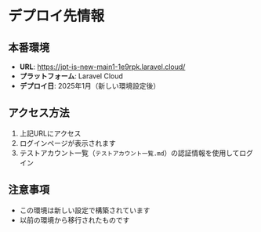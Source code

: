 # デプロイ先情報

## 本番環境
- **URL**: https://jpt-is-new-main1-1e9rpk.laravel.cloud/
- **プラットフォーム**: Laravel Cloud
- **デプロイ日**: 2025年1月（新しい環境設定後）

## アクセス方法
1. 上記URLにアクセス
2. ログインページが表示されます
3. テストアカウント一覧（`テストアカウント一覧.md`）の認証情報を使用してログイン

## 注意事項
- この環境は新しい設定で構築されています
- 以前の環境から移行されたものです
